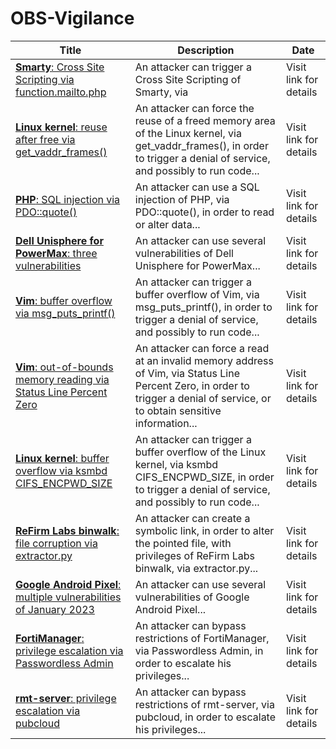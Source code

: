 

# OBS-Vigilance

 |Title|Description|Date|
 |---|---|---|
 |[<a href="https://vigilance.fr/vulnerability/Smarty-Cross-Site-Scripting-via-function-mailto-php-40228" class="noirorange"><b>Smarty</b>: Cross Site Scripting via function.mailto.php</a>](https://vigilance.fr/vulnerability/Smarty-Cross-Site-Scripting-via-function-mailto-php-40228)|An attacker can trigger a Cross Site Scripting of Smarty, via |Visit link for details|
 |[<a href="https://vigilance.fr/vulnerability/Linux-kernel-reuse-after-free-via-get-vaddr-frames-40227" class="noirorange"><b>Linux kernel</b>: reuse after free via get_vaddr_frames()</a>](https://vigilance.fr/vulnerability/Linux-kernel-reuse-after-free-via-get-vaddr-frames-40227)|An attacker can force the reuse of a freed memory area of the Linux kernel, via get_vaddr_frames(), in order to trigger a denial of service, and possibly to run code...|Visit link for details|
 |[<a href="https://vigilance.fr/vulnerability/PHP-SQL-injection-via-PDO-quote-40226" class="noirorange"><b>PHP</b>: SQL injection via PDO::quote()</a>](https://vigilance.fr/vulnerability/PHP-SQL-injection-via-PDO-quote-40226)|An attacker can use a SQL injection of PHP, via PDO::quote(), in order to read or alter data...|Visit link for details|
 |[<a href="https://vigilance.fr/vulnerability/Dell-Unisphere-for-PowerMax-three-vulnerabilities-40225" class="noirorange"><b>Dell Unisphere for PowerMax</b>: three vulnerabilities</a>](https://vigilance.fr/vulnerability/Dell-Unisphere-for-PowerMax-three-vulnerabilities-40225)|An attacker can use several vulnerabilities of Dell Unisphere for PowerMax...|Visit link for details|
 |[<a href="https://vigilance.fr/vulnerability/Vim-buffer-overflow-via-msg-puts-printf-40224" class="noirorange"><b>Vim</b>: buffer overflow via msg_puts_printf()</a>](https://vigilance.fr/vulnerability/Vim-buffer-overflow-via-msg-puts-printf-40224)|An attacker can trigger a buffer overflow of Vim, via msg_puts_printf(), in order to trigger a denial of service, and possibly to run code...|Visit link for details|
 |[<a href="https://vigilance.fr/vulnerability/Vim-out-of-bounds-memory-reading-via-Status-Line-Percent-Zero-40223" class="noirorange"><b>Vim</b>: out-of-bounds memory reading via Status Line Percent Zero</a>](https://vigilance.fr/vulnerability/Vim-out-of-bounds-memory-reading-via-Status-Line-Percent-Zero-40223)|An attacker can force a read at an invalid memory address of Vim, via Status Line Percent Zero, in order to trigger a denial of service, or to obtain sensitive information...|Visit link for details|
 |[<a href="https://vigilance.fr/vulnerability/Linux-kernel-buffer-overflow-via-ksmbd-CIFS-ENCPWD-SIZE-40222" class="noirorange"><b>Linux kernel</b>: buffer overflow via ksmbd CIFS_ENCPWD_SIZE</a>](https://vigilance.fr/vulnerability/Linux-kernel-buffer-overflow-via-ksmbd-CIFS-ENCPWD-SIZE-40222)|An attacker can trigger a buffer overflow of the Linux kernel, via ksmbd CIFS_ENCPWD_SIZE, in order to trigger a denial of service, and possibly to run code...|Visit link for details|
 |[<a href="https://vigilance.fr/vulnerability/ReFirm-Labs-binwalk-file-corruption-via-extractor-py-40221" class="noirorange"><b>ReFirm Labs binwalk</b>: file corruption via extractor.py</a>](https://vigilance.fr/vulnerability/ReFirm-Labs-binwalk-file-corruption-via-extractor-py-40221)|An attacker can create a symbolic link, in order to alter the pointed file, with privileges of ReFirm Labs binwalk, via extractor.py...|Visit link for details|
 |[<a href="https://vigilance.fr/vulnerability/Google-Android-Pixel-multiple-vulnerabilities-of-January-2023-40220" class="noirorange"><b>Google Android  Pixel</b>: multiple vulnerabilities of January 2023</a>](https://vigilance.fr/vulnerability/Google-Android-Pixel-multiple-vulnerabilities-of-January-2023-40220)|An attacker can use several vulnerabilities of Google Android  Pixel...|Visit link for details|
 |[<a href="https://vigilance.fr/vulnerability/FortiManager-privilege-escalation-via-Passwordless-Admin-40219" class="noirorange"><b>FortiManager</b>: privilege escalation via Passwordless Admin</a>](https://vigilance.fr/vulnerability/FortiManager-privilege-escalation-via-Passwordless-Admin-40219)|An attacker can bypass restrictions of FortiManager, via Passwordless Admin, in order to escalate his privileges...|Visit link for details|
 |[<a href="https://vigilance.fr/vulnerability/rmt-server-privilege-escalation-via-pubcloud-40218" class="noirorange"><b>rmt-server</b>: privilege escalation via pubcloud</a>](https://vigilance.fr/vulnerability/rmt-server-privilege-escalation-via-pubcloud-40218)|An attacker can bypass restrictions of rmt-server, via pubcloud, in order to escalate his privileges...|Visit link for details|
 